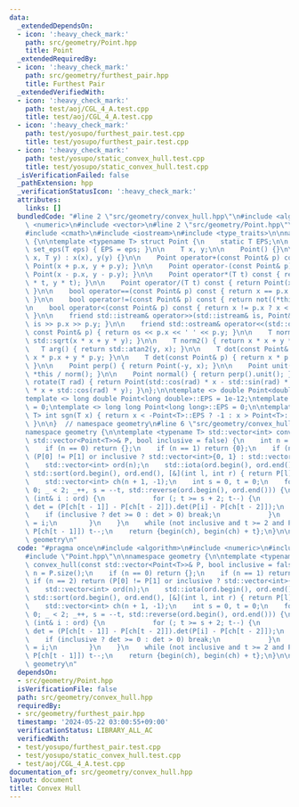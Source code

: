 ```yaml
---
data:
  _extendedDependsOn:
  - icon: ':heavy_check_mark:'
    path: src/geometry/Point.hpp
    title: Point
  _extendedRequiredBy:
  - icon: ':heavy_check_mark:'
    path: src/geometry/furthest_pair.hpp
    title: Furthest Pair
  _extendedVerifiedWith:
  - icon: ':heavy_check_mark:'
    path: test/aoj/CGL_4_A.test.cpp
    title: test/aoj/CGL_4_A.test.cpp
  - icon: ':heavy_check_mark:'
    path: test/yosupo/furthest_pair.test.cpp
    title: test/yosupo/furthest_pair.test.cpp
  - icon: ':heavy_check_mark:'
    path: test/yosupo/static_convex_hull.test.cpp
    title: test/yosupo/static_convex_hull.test.cpp
  _isVerificationFailed: false
  _pathExtension: hpp
  _verificationStatusIcon: ':heavy_check_mark:'
  attributes:
    links: []
  bundledCode: "#line 2 \"src/geometry/convex_hull.hpp\"\n#include <algorithm>\n#include\
    \ <numeric>\n#include <vector>\n#line 2 \"src/geometry/Point.hpp\"\n#include <cassert>\n\
    #include <cmath>\n#include <iostream>\n#include <type_traits>\n\nnamespace geometry\
    \ {\n\ntemplate <typename T> struct Point {\n    static T EPS;\n\n    static void\
    \ set_eps(T eps) { EPS = eps; }\n\n    T x, y;\n\n    Point() {}\n\n    Point(T\
    \ x, T y) : x(x), y(y) {}\n\n    Point operator+(const Point& p) const { return\
    \ Point(x + p.x, y + p.y); }\n\n    Point operator-(const Point& p) const { return\
    \ Point(x - p.x, y - p.y); }\n\n    Point operator*(T t) const { return Point(x\
    \ * t, y * t); }\n\n    Point operator/(T t) const { return Point(x / t, y / t);\
    \ }\n\n    bool operator==(const Point& p) const { return x == p.x and y == p.y;\
    \ }\n\n    bool operator!=(const Point& p) const { return not((*this) == p); }\n\
    \n    bool operator<(const Point& p) const { return x != p.x ? x < p.x : y < p.y;\
    \ }\n\n    friend std::istream& operator>>(std::istream& is, Point& p) { return\
    \ is >> p.x >> p.y; }\n\n    friend std::ostream& operator<<(std::ostream& os,\
    \ const Point& p) { return os << p.x << ' ' << p.y; }\n\n    T norm() { return\
    \ std::sqrt(x * x + y * y); }\n\n    T norm2() { return x * x + y * y; }\n\n \
    \   T arg() { return std::atan2(y, x); }\n\n    T dot(const Point& p) { return\
    \ x * p.x + y * p.y; }\n\n    T det(const Point& p) { return x * p.y - y * p.x;\
    \ }\n\n    Point perp() { return Point(-y, x); }\n\n    Point unit() { return\
    \ *this / norm(); }\n\n    Point normal() { return perp().unit(); }\n\n    Point\
    \ rotate(T rad) { return Point(std::cos(rad) * x - std::sin(rad) * y, std::sin(rad)\
    \ * x + std::cos(rad) * y); }\n};\n\ntemplate <> double Point<double>::EPS = 1e-9;\n\
    template <> long double Point<long double>::EPS = 1e-12;\ntemplate <> int Point<int>::EPS\
    \ = 0;\ntemplate <> long long Point<long long>::EPS = 0;\n\ntemplate <typename\
    \ T> int sgn(T x) { return x < -Point<T>::EPS ? -1 : x > Point<T>::EPS ? 1 : 0;\
    \ }\n\n}  // namespace geometry\n#line 6 \"src/geometry/convex_hull.hpp\"\n\n\
    namespace geometry {\n\ntemplate <typename T> std::vector<int> convex_hull(const\
    \ std::vector<Point<T>>& P, bool inclusive = false) {\n    int n = P.size();\n\
    \    if (n == 0) return {};\n    if (n == 1) return {0};\n    if (n == 2) return\
    \ (P[0] != P[1] or inclusive ? std::vector<int>{0, 1} : std::vector<int>{0});\n\
    \    std::vector<int> ord(n);\n    std::iota(ord.begin(), ord.end(), 0);\n   \
    \ std::sort(ord.begin(), ord.end(), [&](int l, int r) { return P[l] < P[r]; });\n\
    \    std::vector<int> ch(n + 1, -1);\n    int s = 0, t = 0;\n    for (int _ =\
    \ 0; _ < 2; _++, s = --t, std::reverse(ord.begin(), ord.end())) {\n        for\
    \ (int& i : ord) {\n            for (; t >= s + 2; t--) {\n                auto\
    \ det = (P[ch[t - 1]] - P[ch[t - 2]]).det(P[i] - P[ch[t - 2]]);\n            \
    \    if (inclusive ? det >= 0 : det > 0) break;\n            }\n            ch[t++]\
    \ = i;\n        }\n    }\n    while (not inclusive and t >= 2 and P[ch[0]] ==\
    \ P[ch[t - 1]]) t--;\n    return {begin(ch), begin(ch) + t};\n}\n\n}  // namespace\
    \ geometry\n"
  code: "#pragma once\n#include <algorithm>\n#include <numeric>\n#include <vector>\n\
    #include \"Point.hpp\"\n\nnamespace geometry {\n\ntemplate <typename T> std::vector<int>\
    \ convex_hull(const std::vector<Point<T>>& P, bool inclusive = false) {\n    int\
    \ n = P.size();\n    if (n == 0) return {};\n    if (n == 1) return {0};\n   \
    \ if (n == 2) return (P[0] != P[1] or inclusive ? std::vector<int>{0, 1} : std::vector<int>{0});\n\
    \    std::vector<int> ord(n);\n    std::iota(ord.begin(), ord.end(), 0);\n   \
    \ std::sort(ord.begin(), ord.end(), [&](int l, int r) { return P[l] < P[r]; });\n\
    \    std::vector<int> ch(n + 1, -1);\n    int s = 0, t = 0;\n    for (int _ =\
    \ 0; _ < 2; _++, s = --t, std::reverse(ord.begin(), ord.end())) {\n        for\
    \ (int& i : ord) {\n            for (; t >= s + 2; t--) {\n                auto\
    \ det = (P[ch[t - 1]] - P[ch[t - 2]]).det(P[i] - P[ch[t - 2]]);\n            \
    \    if (inclusive ? det >= 0 : det > 0) break;\n            }\n            ch[t++]\
    \ = i;\n        }\n    }\n    while (not inclusive and t >= 2 and P[ch[0]] ==\
    \ P[ch[t - 1]]) t--;\n    return {begin(ch), begin(ch) + t};\n}\n\n}  // namespace\
    \ geometry\n"
  dependsOn:
  - src/geometry/Point.hpp
  isVerificationFile: false
  path: src/geometry/convex_hull.hpp
  requiredBy:
  - src/geometry/furthest_pair.hpp
  timestamp: '2024-05-22 03:00:55+09:00'
  verificationStatus: LIBRARY_ALL_AC
  verifiedWith:
  - test/yosupo/furthest_pair.test.cpp
  - test/yosupo/static_convex_hull.test.cpp
  - test/aoj/CGL_4_A.test.cpp
documentation_of: src/geometry/convex_hull.hpp
layout: document
title: Convex Hull
---
```

